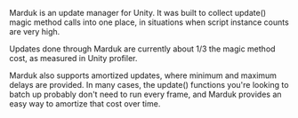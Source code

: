 Marduk is an update manager for Unity.  It was built to collect update() magic method calls into one place, in situations when script instance counts are very high.

Updates done through Marduk are currently about 1/3 the magic method cost, as measured in Unity profiler.

Marduk also supports amortized updates, where minimum and maximum delays are provided.  In many cases, the update() functions you're looking to batch up probably don't need to run every frame, and Marduk provides an easy way to amortize that cost over time.

